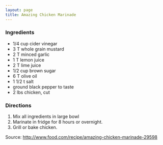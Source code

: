 ```yaml
---
layout: page
title: Amazing Chicken Marinade
---
```


### Ingredients

- 1/4 cup cider vinegar
- 3 T whole grain mustard
- 2 T minced garlic
- 1 T lemon juice
- 2 T lime juice
- 1/2 cup brown sugar
- 6 T olive oil
- 1 1/2 t salt
- ground black pepper to taste
- 2 lbs chicken, cut

### Directions

1. Mix all ingredients in large bowl
2. Marinate in fridge for 8 hours or overnight.
3. Grill or bake chicken.

Source: http://www.food.com/recipe/amazing-chicken-marinade-29598
